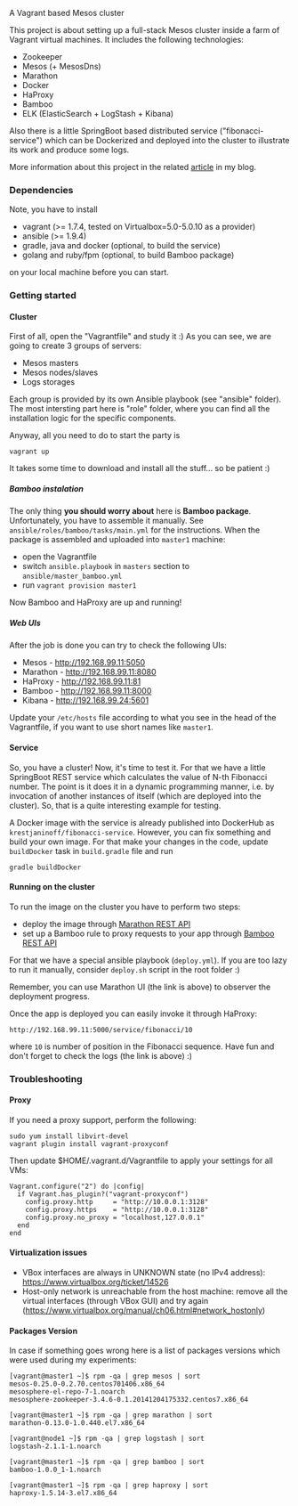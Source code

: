 A Vagrant based Mesos cluster

This project is about setting up a full-stack Mesos cluster inside a farm of Vagrant virtual machines.
It includes the following technologies:

  * Zookeeper
  * Mesos (+ MesosDns)
  * Marathon
  * Docker
  * HaProxy
  * Bamboo
  * ELK (ElasticSearch + LogStash + Kibana)

Also there is a little SpringBoot based distributed service ("fibonacci-service") which can be Dockerized
and deployed into the cluster to illustrate its work and produce some logs.

More information about this project in the related [article](http://trustmeiamadeveloper.com/2015/12/17/mesos-as-a-docker-containers-farm/) in my blog.


### Dependencies

Note, you have to install

  * vagrant (>= 1.7.4, tested on Virtualbox=5.0-5.0.10 as a provider)
  * ansible (>= 1.9.4)
  * gradle, java and docker (optional, to build the service)
  * golang and ruby/fpm (optional, to build Bamboo package)

on your local machine before you can start.


### Getting started

#### Cluster

First of all, open the "Vagrantfile" and study it :) As you can see, we are going to create 3 groups of servers:

  * Mesos masters
  * Mesos nodes/slaves
  * Logs storages

Each group is provided by its own Ansible playbook (see "ansible" folder). The most intersting part here is
"role" folder, where you can find all the installation logic for the specific components.

Anyway, all you need to do to start the party is

```
vagrant up
```

It takes some time to download and install all the stuff... so be patient :)

##### Bamboo instalation

The only thing **you should worry about** here is **Bamboo package**. Unfortunately, you have to assemble it manually.
See `ansible/roles/bamboo/tasks/main.yml` for the instructions. When the package is assembled and uploaded
into `master1` machine:

  * open the Vagrantfile
  * switch `ansible.playbook` in `masters` section to `ansible/master_bamboo.yml`
  * run `vagrant provision master1`

Now Bamboo and HaProxy are up and running!

##### Web UIs

After the job is done you can try to check the following UIs:

 * Mesos    - http://192.168.99.11:5050
 * Marathon - http://192.168.99.11:8080
 * HaProxy  - http://192.168.99.11:81
 * Bamboo   - http://192.168.99.11:8000
 * Kibana   - http://192.168.99.24:5601

Update your `/etc/hosts` file according to what you see in the head of the Vagrantfile,
if you want to use short names like `master1`.


#### Service

So, you have a cluster! Now, it's time to test it. For that we have a little SpringBoot
REST service which calculates the value of N-th Fibonacci number. The point is it does it
in a dynamic programming manner, i.e. by invocation of another instances of itself
(which are deployed into the cluster). So, that is a quite interesting example for testing.

A Docker image with the service is already published into DockerHub as `krestjaninoff/fibonacci-service`.
However, you can fix something and build your own image. For that make your changes in the code,
update `buildDocker` task in `build.gradle` file and run

```
gradle buildDocker
```

#### Running on the cluster

To run the image on the cluster you have to perform two steps:

  * deploy the image through [Marathon REST API](https://mesosphere.github.io/marathon/docs/rest-api.html)
  * set up a Bamboo rule to proxy requests to your app through [Bamboo REST API](https://github.com/QubitProducts/bamboo)

For that we have a special ansible playbook (`deploy.yml`). If you are too lazy to run it manually,
consider `deploy.sh` script in the root folder :)

Remember, you can use Marathon UI (the link is above) to observer the deployment progress.

Once the app is deployed you can easily invoke it through HaProxy:

```
http://192.168.99.11:5000/service/fibonacci/10
```

where `10` is number of position in the Fibonacci sequence. Have fun and don't forget to check the logs (the link is above) :)


### Troubleshooting

#### Proxy

If you need a proxy support, perform the following:

```
sudo yum install libvirt-devel
vagrant plugin install vagrant-proxyconf
```

Then update $HOME/.vagrant.d/Vagrantfile to apply your settings for all VMs:

```
Vagrant.configure("2") do |config|
  if Vagrant.has_plugin?("vagrant-proxyconf")
    config.proxy.http     = "http://10.0.0.1:3128"
    config.proxy.https    = "http://10.0.0.1:3128"
    config.proxy.no_proxy = "localhost,127.0.0.1"
  end
end
```

#### Virtualization issues

  * VBox interfaces are always in UNKNOWN state (no IPv4 address): https://www.virtualbox.org/ticket/14526
  * Host-only network is unreachable from the host machine: remove all the virtual interfaces (through VBox GUI) and try again (https://www.virtualbox.org/manual/ch06.html#network_hostonly)

#### Packages Version

In case if something goes wrong here is a list of packages versions which were used during my experiments:

```
[vagrant@master1 ~]$ rpm -qa | grep mesos | sort
mesos-0.25.0-0.2.70.centos701406.x86_64
mesosphere-el-repo-7-1.noarch
mesosphere-zookeeper-3.4.6-0.1.20141204175332.centos7.x86_64

[vagrant@master1 ~]$ rpm -qa | grep marathon | sort
marathon-0.13.0-1.0.440.el7.x86_64

[vagrant@node1 ~]$ rpm -qa | grep logstash | sort
logstash-2.1.1-1.noarch

[vagrant@master1 ~]$ rpm -qa | grep bamboo | sort
bamboo-1.0.0_1-1.noarch

[vagrant@master1 ~]$ rpm -qa | grep haproxy | sort
haproxy-1.5.14-3.el7.x86_64
```
